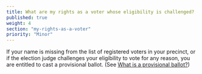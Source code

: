 ```yaml
---
title: What are my rights as a voter whose eligibility is challenged?
published: true
weight: 4
section: "my-rights-as-a-voter"
priority: "Minor"
---
```

If your name is missing from the list of registered voters in your precinct, or if the election judge challenges your eligibility to vote for any reason, you are entitled to cast a provisional ballot. (See [What is a provisional ballot?](#item-what-is-provisional-ballot))  
